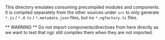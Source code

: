 This directory emulates consuming precompiled modules and components.
It is compiled separately from the other sources under `src`
to only generate `*.js` / `*.d.ts` / `*.metadata.json` files,
but no `*.ngfactory.ts` files.

** WARNING **
Do not import components/directives from here directly as we want to test that ngc still compiles 
them when they are not imported.